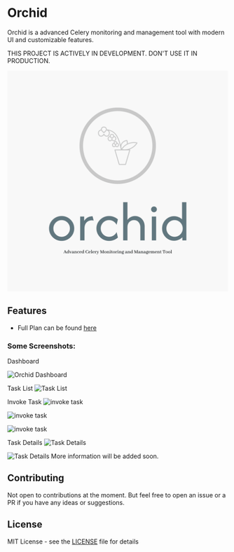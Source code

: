 # Orchid


Orchid is a advanced Celery monitoring and management tool with modern UI and customizable features.

THIS PROJECT IS ACTIVELY IN DEVELOPMENT. DON'T USE IT IN PRODUCTION.

![Orchid Logo](./logo-color.png)


## Features

- Full Plan can be found [here](./backend/plan.md)


### Some Screenshots:

Dashboard 

![Orchid Dashboard](./screen-shot-home.png)

Task List
![Task List](./task-list.png)

Invoke Task
![invoke task](./invoke-task-choice.png)

![invoke task](./invoke-task-args.png)

![invoke task](./invoke-task-toast.png)


Task Details
![Task Details](./screenshot-task-details.png)

![Task Details](./error-task-details.png)
More information will be added soon.

## Contributing

Not open to contributions at the moment. But feel free to open an issue or a PR if you have any ideas or suggestions.

## License

MIT License - see the [LICENSE](./LICENSE) file for details